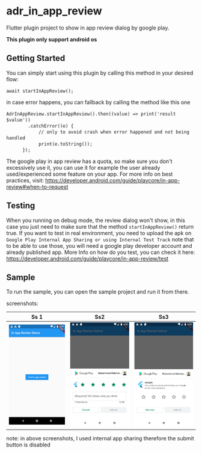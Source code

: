 # adr_in_app_review

Flutter plugin project to show in app review dialog by google play.

**This plugin only support android os**

## Getting Started

You can simply start using this plugin by calling this method in your desired flow:

```
await startInAppReview();
```

in case error happens, you can fallback by calling the method like this one

```
AdrInAppReview.startInAppReview().then((value) => print('result $value'))
        .catchError((e) {
            // only to avoid crash when error happened and not being handled
            print(e.toString());
      });
```

The google play in app review has a quota, so make sure you don't excessively use it, 
you can use it for example the user already used/experienced some feature on your app.
For more info on best practices, visit: https://developer.android.com/guide/playcore/in-app-review#when-to-request

## Testing

When you running on debug mode, the review dialog won't show, in this case you just need to make sure
that the method `startInAppReview()` return true. If you want to test in real environment, you need to upload
the apk on `Google Play Internal App Sharing or using Internal Test Track` note that to be able to use
those, you will need a google play developer account and already published app.
More Info on how do you test, you can check it here: https://developer.android.com/guide/playcore/in-app-review/test

## Sample

To run the sample, you can open the sample project and run it from there.

screenshots:

Ss 1 | Ss2 | Ss3
------------ | ------------- | ------------- 
<img src="https://github.com/muhrahmatullah/adr_in_app_review/blob/master/ss/1.png" /> | <img src="https://github.com/muhrahmatullah/adr_in_app_review/blob/master/ss/3.png"/> | <img src="https://github.com/muhrahmatullah/adr_in_app_review/blob/master/ss/2.png"/>

note: in above screenshots, I used internal app sharing therefore the submit button is disabled
